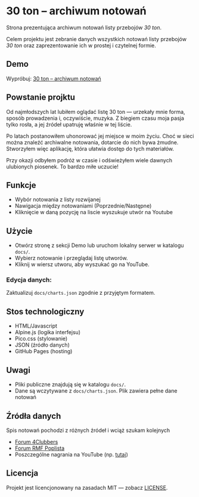 # 30 ton – archiwum notowań

Strona prezentująca archiwum notowań listy przebojów *30 ton*. 

Celem projektu jest zebranie danych wszystkich notowań listy przebojów *30 ton* oraz zaprezentowanie ich w prostej i czytelnej formie.

## Demo
Wypróbuj: [30 ton – archiwum notowań](https://danielmroczek.github.io/30-ton/)

## Powstanie projktu
Od najmłodszych lat lubiłem oglądać listę 30 ton — urzekały mnie forma, sposób prowadzenia i, oczywiście, muzyka. Z biegiem czasu moja pasja tylko rosła, a jej źródeł upatruję właśnie w tej liście.

Po latach postanowiłem uhonorować jej miejsce w moim życiu. Choć w sieci można znaleźć archiwalne notowania, dotarcie do nich bywa żmudne. Stworzyłem więc aplikację, która ułatwia dostęp do tych materiałów.

Przy okazji odbyłem podróż w czasie i odświeżyłem wiele dawnych ulubionych piosenek. To bardzo miłe uczucie!

## Funkcje
- Wybór notowania z listy rozwijanej
- Nawigacja między notowaniami (Poprzednie/Następne)
- Kliknięcie w daną pozycję na liscie wyszukuje utwór na Youtube

## Użycie
- Otwórz stronę z sekcji Demo lub uruchom lokalny serwer w katalogu `docs/`.
- Wybierz notowanie i przeglądaj listę utworów.
- Kliknij w wiersz utworu, aby wyszukać go na YouTube.

### Edycja danych:
Zaktualizuj `docs/charts.json` zgodnie z przyjętym formatem.

## Stos technologiczny
- HTML/Javascript
- Alpine.js (logika interfejsu)
- Pico.css (stylowanie)
- JSON (źródło danych)
- GitHub Pages (hosting)

## Uwagi
- Pliki publiczne znajdują się w katalogu `docs/`.
- Dane są wczytywane z `docs/charts.json`. Plik zawiera pełne dane notowań

## Źródła danych
Spis notowań pochodzi z różnych źródeł i wciąż szukam kolejnych
- [Forum 4Clubbers](https://web.archive.org/web/20190421130534/http://www.4clubbers.com.pl/ciekawe/1105744-30-ton-lista-lista-lista-przebojow.html)
- [Forum RMF Poplista](https://web.archive.org/web/20240315115550/http://rmfpoplista.phorum.pl/viewtopic.php?t=71)
- Poszczególne nagrania na YouTube (np.  [tutaj](https://www.youtube.com/watch?v=qgDvx7v7W5E))

## Licencja
Projekt jest licencjonowany na zasadach MIT — zobacz [LICENSE](LICENSE).
